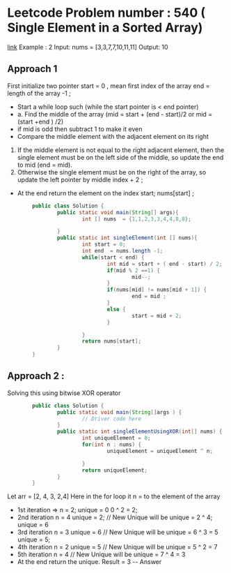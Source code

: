 # Leetcode Problem number : 540 ( Single Element in a Sorted Array)

[link](https://leetcode.com/problems/single-element-in-a-sorted-array/description/)
Example : 2
Input: nums = [3,3,7,7,10,11,11]
Output: 10

## Approach 1

First initialize two pointer
start = 0 , mean first index of the array
end = length of the array -1 ;

- Start a while loop such (while the start pointer is < end pointer)
- a. Find the middle of the array (mid = start + (end - start)/2 or mid = (start +end ) /2)
- if mid is odd then subtract 1 to make it even
- Compare the middle element with the adjacent element on its right

1. If the middle element is not equal to the right adjacent element, then the single element must be on the left side of the middle, so update the end to mid (end = mid).
2. Otherwise the single element must be on the right of the array, so update the left pointer by middle index + 2 ;

- At the end return the element on the index start; nums[start] ;

```java
        public class Solution {
                public static void main(String[] args){
                        int [] nums  = {1,1,2,3,3,4,4,8,8};

                }
                public static int singleElement(int [] nums){
                        int start = 0;
                        int end  = nums.length -1;
                        while(start < end) {
                                int mid = start + ( end - start) / 2;
                                if(mid % 2 ==1) {
                                        mid--;
                                }
                                if(nums[mid] != nums[mid + 1]) {
                                        end = mid ;
                                }
                                else {
                                        start = mid + 2;
                                }

                        }
                        return nums[start];
                }
        }

```

## Approach 2 :

Solving this using bitwise XOR operator

```java
        public class Solution {
                public static void main(String[]args ) {
                        // Driver code here
                }
                public static int singleElementUsingXOR(int[] nums) {
                        int uniqueElement = 0;
                        for(int n : nums) {
                                uniqueElement = uniqueElement ^ n;

                        }
                        return uniqueElement;
                }
        }
```

Let arr = [2, 4, 3, 2,4]
Here in the for loop it n = to the element of the array

* 1st iteration => n = 2;
  unique = 0
  0 ^ 2 = 2;
* 2nd iteration
  n = 4
  unique = 2;
  // New Unique will be
  unique = 2 ^ 4;
  unique = 6
* 3rd iteration
  n = 3
  unique = 6
  // New Unique will be
  unique = 6 ^ 3 = 5
  unique = 5;
* 4th iteration
  n = 2
  unique = 5
  // New Unique will be
  unique = 5 ^ 2 = 7
* 5th iteration
  n = 4
  // New Unique will be
  unique = 7 ^ 4 = 3
* At the end return the unique.
  Result = 3  -- Answer
